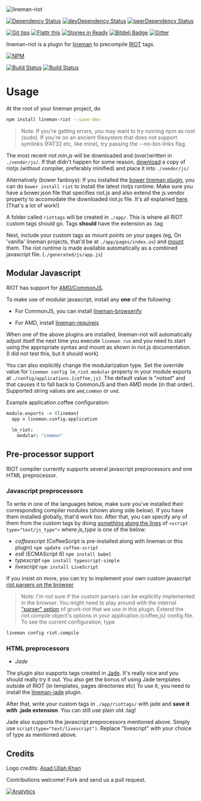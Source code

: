 ![lineman-riot](http://i.imgur.com/gtkQhWe.png)

[![Dependency Status](https://david-dm.org/Power-Inside/lineman-riot.svg)](https://david-dm.org/Power-Inside/lineman-riot)
[![devDependency Status](https://david-dm.org/Power-Inside/lineman-riot/dev-status.svg)](https://david-dm.org/Power-Inside/lineman-riot#info=devDependencies)
[![peerDependency Status](https://david-dm.org/Power-Inside/lineman-riot/peer-status.svg)](https://david-dm.org/Power-Inside/lineman-riot#info=peerDependencies)

[![Git tips](https://img.shields.io/gratipay/mohammedirfan1992.svg)](https://gratipay.com/~mohammedirfan1992/)
[![Flattr this](https://button.flattr.com/flattr-badge-large.png)](https://flattr.com/submit/auto?user_id=Power-Inside&url=https%3A%2F%2Fgithub.com%2FPower-Inside%2Flineman-riot)
[![Stories in Ready](https://badge.waffle.io/Power-Inside/lineman-riot.png?label=ready&title=Issues)](https://waffle.io/Power-Inside/lineman-riot)
[![Bitdeli Badge](https://d2weczhvl823v0.cloudfront.net/Power-Inside/lineman-riot/trend.png)](https://bitdeli.com/free "Bitdeli Badge")
[![Gitter](https://badges.gitter.im/Join%20Chat.svg)](https://gitter.im/Power-Inside/lineman-riot?utm_source=badge&utm_medium=badge&utm_campaign=pr-badge)

lineman-riot is a plugin for [lineman](http://linemanjs.com) to precompile [RIOT](https://muut.com/riotjs/) tags.

[![NPM](https://nodei.co/npm/lineman-riot.png?downloads=true&downloadRank=true&stars=true)](https://nodei.co/npm/lineman-riot/)

[![Build Status](https://semaphoreci.com/api/v1/projects/2449797f-b721-40e4-bc91-297e07ead4a3/432604/badge.svg)](https://semaphoreci.com/irfan/lineman-riot)
[![Build Status](https://travis-ci.org/Power-Inside/lineman-riot.svg?branch=master)](https://travis-ci.org/Power-Inside/lineman-riot)

# Usage

At the root of your lineman project, do

```bash
npm install lineman-riot --save-dev
```

> Note: If you're getting errors, you may want to try running npm as root (sudo). If you're on an ancient filesystem that does not support symlinks (FAT32 etc, like mine), try passing the --no-bin-links flag.

The most recent *riot.min.js* will be downloaded and (over)written in `./vendor/js/`.
If that didn't happen for some reason, [download](https://muut.com/riotjs/download.html) a copy of riotjs (without compiler, preferably minified) and place it into `./vendor/js/`

Alternatively (bower fanboys): If you installed the [bower lineman plugin](https://github.com/linemanjs/lineman-bower), you can do `bower install riot` to install the latest riotjs runtime. Make sure you have a bower.json file that specifies riot.js and also extend the js.vendor property to accomodate the downloaded riot.js file. It's all explained [here](https://github.com/linemanjs/lineman-bower#usage). (That's a lot of work!)

A folder called `riottags` will be created in `./app/`. This is where all RIOT custom tags should go. Tags **should** have the extension as .tag

Next, include your custom tags as mount points on your pages (eg, On 'vanilla' lineman projects, that'd be at `./app/pages/index.us`) and [mount](https://muut.com/riotjs/guide/#mounting) them. The riot runtime is made available automatically as a combined javascript file. (`./generated/js/app.js`)

## Modular Javascript
RIOT has support for [AMD/CommonJS](https://muut.com/riotjs/compiler.html#amd-and-commonjs). 

To make use of modular javascript, install any **one** of the following:

* For CommonJS, you can install [lineman-browserify](https://github.com/linemanjs/lineman-browserify/)

* For AMD, install [lineman-requirejs](https://github.com/frisb/lineman-requirejs)

When one of the above plugins are installed, lineman-riot will automatically adjust itself the next time you execute `lineman run` and you need to start using the appropriate syntax and mount as shown in riot.js documentation. (I did not test this, but it should work)

You can also explicitly change the modularization type. Set the override value for `lineman config lm_riot.modular` property in your module exports at `./config/applications.{coffee,js}`. The default value is "*notset*" and that causes it to fall back to CommonJS and then AMD mode (in that order). Supported string values are `amd`,`common` or `umd`.

Example application.coffee configuration:

```CoffeeScript
module.exports -> (lineman)
  app = lineman.config.application
  
  lm_riot:
    modular: "common"
```

## Pre-processor support
 
RIOT compiler currently supports several javascript preprocessors and one HTML preprocessor.

### Javascript preprocessors
 
To write in one of the languages below, make sure you've installed their corresponding compiler modules (shown along side below). If you have them installed globally, that'd work too.
After that, you can specify any of them from the custom tags by doing [something along the lines](https://muut.com/riotjs/guide/#pre-processor) of `<script type="text/js_type">` where *js_type* is one of the below:

*  *coffeescript* (CoffeeScript is pre-installed along with lineman or this plugin) `npm update coffee-script`
*  *es6* (ECMAScript 6) `npm install babel`
*  *typescript* `npm install typescript-simple`
*  *livescript* `npm install LiveScript`

If you insist on more, you can try to implement your own custom javascript [riot.parsers on the browser](https://muut.com/riotjs/compiler.html#any-language)

> Note: I'm not sure if the custom parsers can be explicitly implemented in the browser. You might need to play around with the internal ["parser" option](https://github.com/ariesjia/grunt-riot#options) of grunt-riot that we use in this plugin. Extend the riot.compile object's options in your application.{coffee,js} config file. To see the current configuration, type 
```bash
lineman config riot.compile
```

### HTML preprocessors
* *Jade*

The plugin also supports tags created in [Jade](http://jade-lang.com). It's really nice and you should really try it out. You also get the bonus of using Jade templates outside of RIOT (in templates, pages directories etc) To use it, you need to install the [lineman-jade](https://github.com/aranasoft/lineman-jade/) plugin.

After that, write your custom tags in `./app/riottags/` with jade and **save it with .jade extension**. You can still use plain old .tag!

Jade also supports the javascript preprocessors mentioned above. Simply use `script(type="text/livescript")`. Replace "livescript" with your choice of type as mentioned above.

## Credits

Logo credits: [Asad Ullah Khan](https://github.com/Cyber-Logic)

Contributions welcome! Fork and send us a pull request.

[![Analytics](https://ga-beacon.appspot.com/UA-63359683-1/lineman-riot/README)](https://github.com/igrigorik/ga-beacon)
